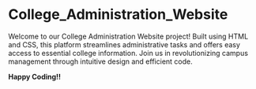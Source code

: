 # College_Administration_Website

Welcome to our College Administration Website project! Built using HTML and CSS, this platform streamlines administrative tasks and offers easy access to essential college information. 
Join us in revolutionizing campus management through intuitive design and efficient code.

__Happy Coding!!__
